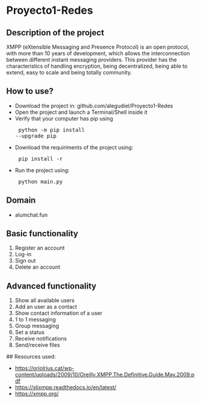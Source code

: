 # Proyecto1-Redes

## Description of the project
XMPP (eXtensible Messaging and Presence Protocol) is an open protocol, with more than 10 years of development, which allows the interconnection between different instant messaging providers. This provider has the characteristics of handling encryption, being decentralized, being able to extend, easy to scale and being totally community.


## How to use?
* Download the project in: github.com/alegudiel/Proyecto1-Redes
* Open the project and launch a Terminal/Shell inside it
* Verify that your computer has pip using <pre> python -m pip install --upgrade pip </pre>
* Download the requiriments of the project using: <pre> pip install -r </pre>
* Run the project using: <pre> python main.py </pre>

## Domain
* alumchat.fun


## Basic functionality
1. Register an account
2. Log-in
3. Sign out
4. Delete an account


## Advanced functionality
1. Show all available users
2. Add an user as a contact
3. Show contact information of a user
4. 1 to 1 messaging
5. Group messaging
6. Set a status
7. Receive notifications
8. Send/receive files


## Resources used:
* https://oriolrius.cat/wp-content/uploads/2009/10/Oreilly.XMPP.The.Definitive.Guide.May.2009.pdf
* https://slixmpp.readthedocs.io/en/latest/
* https://xmpp.org/